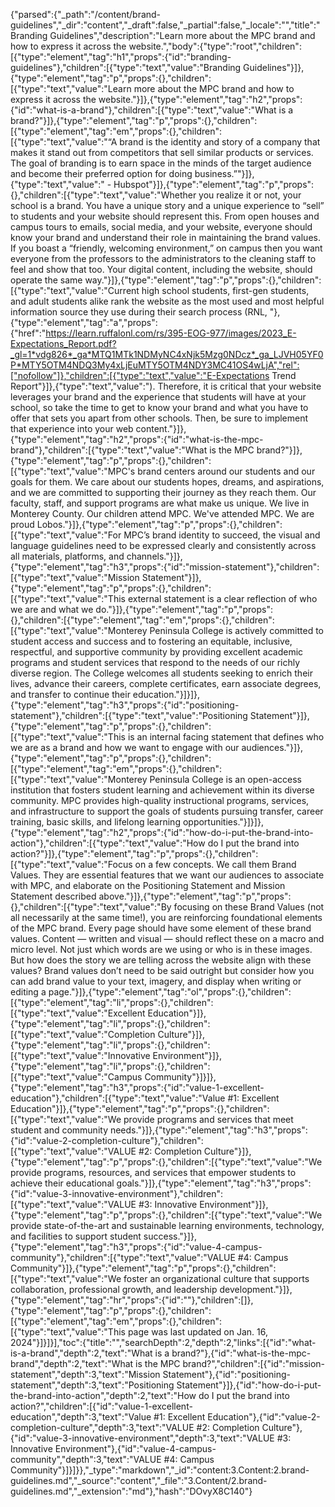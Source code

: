 {"parsed":{"_path":"/content/brand-guidelines","_dir":"content","_draft":false,"_partial":false,"_locale":"","title":"Branding Guidelines","description":"Learn more about the MPC brand and how to express it across the website.","body":{"type":"root","children":[{"type":"element","tag":"h1","props":{"id":"branding-guidelines"},"children":[{"type":"text","value":"Branding Guidelines"}]},{"type":"element","tag":"p","props":{},"children":[{"type":"text","value":"Learn more about the MPC brand and how to express it across the website."}]},{"type":"element","tag":"h2","props":{"id":"what-is-a-brand"},"children":[{"type":"text","value":"What is a brand?"}]},{"type":"element","tag":"p","props":{},"children":[{"type":"element","tag":"em","props":{},"children":[{"type":"text","value":"“A brand is the identity and story of a company that makes it stand out from competitors that sell similar products or services. The goal of branding is to earn space in the minds of the target audience and become their preferred option for doing business.”"}]},{"type":"text","value":" - Hubspot"}]},{"type":"element","tag":"p","props":{},"children":[{"type":"text","value":"Whether you realize it or not, your school is a brand. You have a unique story and a unique experience to “sell” to students and your website should represent this. From open houses and campus tours to emails, social media, and your website, everyone should know your brand and understand their role in maintaining the brand values. If you boast a “friendly, welcoming environment,” on campus then you want everyone from the professors to the administrators to the cleaning staff to feel and show that too. Your digital content, including the website, should operate the same way."}]},{"type":"element","tag":"p","props":{},"children":[{"type":"text","value":"Current high school students, first-gen students, and adult students alike rank the website as the most used and most helpful information source they use during their search process (RNL, "},{"type":"element","tag":"a","props":{"href":"https://learn.ruffalonl.com/rs/395-EOG-977/images/2023_E-Expectations_Report.pdf?_gl=1*vdg826*_ga*MTQ1MTk1NDMyNC4xNjk5Mzg0NDcz*_ga_LJVH05YF0P*MTY5OTM4NDQ3My4xLjEuMTY5OTM4NDY3MC41OS4wLjA","rel":["nofollow"]},"children":[{"type":"text","value":"E-Expectations Trend Report"}]},{"type":"text","value":"). Therefore, it is critical that your website leverages your brand and the experience that students will have at your school, so take the time to get to know your brand and what you have to offer that sets you apart from other schools. Then, be sure to implement that experience into your web content."}]},{"type":"element","tag":"h2","props":{"id":"what-is-the-mpc-brand"},"children":[{"type":"text","value":"What is the MPC brand?"}]},{"type":"element","tag":"p","props":{},"children":[{"type":"text","value":"MPC's brand centers around our students and our goals for them. We care about our students hopes, dreams, and aspirations, and we are committed to supporting their journey as they reach them. Our faculty, staff, and support programs are what make us unique. We live in Monterey County. Our children attend MPC. We've attended MPC. We are proud Lobos."}]},{"type":"element","tag":"p","props":{},"children":[{"type":"text","value":"For MPC’s brand identity to succeed, the visual and language guidelines need to be expressed clearly and consistently across all materials, platforms, and channels."}]},{"type":"element","tag":"h3","props":{"id":"mission-statement"},"children":[{"type":"text","value":"Mission Statement"}]},{"type":"element","tag":"p","props":{},"children":[{"type":"text","value":"This external statement is a clear reflection of who we are and what we do."}]},{"type":"element","tag":"p","props":{},"children":[{"type":"element","tag":"em","props":{},"children":[{"type":"text","value":"Monterey Peninsula College is actively committed to student access and success and to fostering an equitable, inclusive, respectful, and supportive community by providing excellent academic programs and student services that respond to the needs of our richly diverse region. The College welcomes all students seeking to enrich their lives, advance their careers, complete certificates, earn associate degrees, and transfer to continue their education."}]}]},{"type":"element","tag":"h3","props":{"id":"positioning-statement"},"children":[{"type":"text","value":"Positioning Statement"}]},{"type":"element","tag":"p","props":{},"children":[{"type":"text","value":"This is an internal facing statement that defines who we are as a brand and how we want to engage with our audiences."}]},{"type":"element","tag":"p","props":{},"children":[{"type":"element","tag":"em","props":{},"children":[{"type":"text","value":"Monterey Peninsula College is an open-access institution that fosters student learning and achievement within its diverse community. MPC provides high-quality instructional programs, services, and infrastructure to support the goals of students pursuing transfer, career training, basic skills, and lifelong learning opportunities."}]}]},{"type":"element","tag":"h2","props":{"id":"how-do-i-put-the-brand-into-action"},"children":[{"type":"text","value":"How do I put the brand into action?"}]},{"type":"element","tag":"p","props":{},"children":[{"type":"text","value":"Focus on a few concepts. We call them Brand Values. They are essential features that we want our audiences to associate with MPC, and elaborate on the Positioning Statement and Mission Statement described above."}]},{"type":"element","tag":"p","props":{},"children":[{"type":"text","value":"By focusing on these Brand Values (not all necessarily at the same time!), you are reinforcing foundational elements of the MPC brand. Every page should have some element of these brand values. Content — written and visual — should reflect these on a macro and micro level. Not just which words are we using or who is in these images. But how does the story we are telling across the website align with these values? Brand values don’t need to be said outright but consider how you can add brand value to your text, imagery, and display when writing or editing a page."}]},{"type":"element","tag":"ol","props":{},"children":[{"type":"element","tag":"li","props":{},"children":[{"type":"text","value":"Excellent Education"}]},{"type":"element","tag":"li","props":{},"children":[{"type":"text","value":"Completion Culture"}]},{"type":"element","tag":"li","props":{},"children":[{"type":"text","value":"Innovative Environment"}]},{"type":"element","tag":"li","props":{},"children":[{"type":"text","value":"Campus Community"}]}]},{"type":"element","tag":"h3","props":{"id":"value-1-excellent-education"},"children":[{"type":"text","value":"Value #1: Excellent Education"}]},{"type":"element","tag":"p","props":{},"children":[{"type":"text","value":"We provide programs and services that meet student and community needs."}]},{"type":"element","tag":"h3","props":{"id":"value-2-completion-culture"},"children":[{"type":"text","value":"VALUE #2: Completion Culture"}]},{"type":"element","tag":"p","props":{},"children":[{"type":"text","value":"We provide programs, resources, and services that empower students to achieve their educational goals."}]},{"type":"element","tag":"h3","props":{"id":"value-3-innovative-environment"},"children":[{"type":"text","value":"VALUE #3: Innovative Environment"}]},{"type":"element","tag":"p","props":{},"children":[{"type":"text","value":"We provide state-of-the-art and sustainable learning environments, technology, and facilities to support student success."}]},{"type":"element","tag":"h3","props":{"id":"value-4-campus-community"},"children":[{"type":"text","value":"VALUE #4: Campus Community"}]},{"type":"element","tag":"p","props":{},"children":[{"type":"text","value":"We foster an organizational culture that supports collaboration, professional growth, and leadership development."}]},{"type":"element","tag":"hr","props":{"id":""},"children":[]},{"type":"element","tag":"p","props":{},"children":[{"type":"element","tag":"em","props":{},"children":[{"type":"text","value":"This page was last updated on Jan. 16, 2024"}]}]}],"toc":{"title":"","searchDepth":2,"depth":2,"links":[{"id":"what-is-a-brand","depth":2,"text":"What is a brand?"},{"id":"what-is-the-mpc-brand","depth":2,"text":"What is the MPC brand?","children":[{"id":"mission-statement","depth":3,"text":"Mission Statement"},{"id":"positioning-statement","depth":3,"text":"Positioning Statement"}]},{"id":"how-do-i-put-the-brand-into-action","depth":2,"text":"How do I put the brand into action?","children":[{"id":"value-1-excellent-education","depth":3,"text":"Value #1: Excellent Education"},{"id":"value-2-completion-culture","depth":3,"text":"VALUE #2: Completion Culture"},{"id":"value-3-innovative-environment","depth":3,"text":"VALUE #3: Innovative Environment"},{"id":"value-4-campus-community","depth":3,"text":"VALUE #4: Campus Community"}]}]}},"_type":"markdown","_id":"content:3.Content:2.brand-guidelines.md","_source":"content","_file":"3.Content/2.brand-guidelines.md","_extension":"md"},"hash":"DOvyX8C140"}